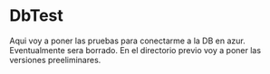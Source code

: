 # DbTest
Aqui voy a poner las pruebas para conectarme a la DB en azur. Eventualmente sera borrado.
En el directorio previo voy a poner las versiones preeliminares.
